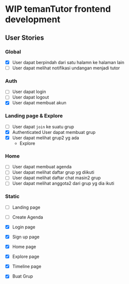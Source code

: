 # WIP temanTutor frontend development
## User Stories

### Global
- [x] User dapat berpindah dari satu halamn ke halaman lain
- [ ] User dapat melihat notifikasi undangan menjadi tutor

### Auth
- [ ] User dapat login
- [ ] User dapat logout
- [x] User dapat membuat akun

### Landing page & Explore
- [ ] User dapat `join` ke suatu grup
- [x] Authenticated User dapat membuat grup 
- [x] User dapat melihat grup2 yg ada
    - Explore

### Home
- [ ] User dapat membuat agenda
- [ ] User dapat melihat daftar grup yg diikuti
- [ ] User dapat melihat daftar chat masin2 grup
- [ ] User dapat melihat anggota2 dari grup yg dia ikuti

### Static
- [ ] Landing page
- [ ] Create Agenda
- [x] Login page
- [x] Sign up page
- [x] Home page
- [X] Explore page
- [x] Timeline page
- [x] Buat Grup

